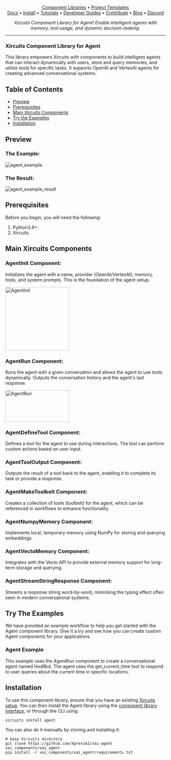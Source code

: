 <p align="center">
  <a href="https://github.com/XpressAI/xircuits/tree/master/xai_components#xircuits-component-library-list">Component Libraries</a> •
  <a href="https://github.com/XpressAI/xircuits/tree/master/project-templates#xircuits-project-templates-list">Project Templates</a>
  <br>
  <a href="https://xircuits.io/">Docs</a> •
  <a href="https://xircuits.io/docs/Installation">Install</a> •
  <a href="https://xircuits.io/docs/category/tutorials">Tutorials</a> •
  <a href="https://xircuits.io/docs/category/developer-guide">Developer Guides</a> •
  <a href="https://github.com/XpressAI/xircuits/blob/master/CONTRIBUTING.md">Contribute</a> •
  <a href="https://www.xpress.ai/blog/">Blog</a> •
  <a href="https://discord.com/invite/vgEg2ZtxCw">Discord</a>
</p>





<p align="center"><i>Xircuits Component Library for Agent! Enable intelligent agents with memory, tool usage, and dynamic decision-making.</i></p>

---

### Xircuits Component Library for Agent
This library empowers Xircuits with components to build intelligent agents that can interact dynamically with users, store and query memories, and utilize tools for specific tasks. It supports OpenAI and VertexAI agents for creating advanced conversational systems.

## Table of Contents

- [Preview](#preview)
- [Prerequisites](#prerequisites)
- [Main Xircuits Components](#main-xircuits-components)
- [Try the Examples](#try-the-examples)
- [Installation](#installation)

## Preview

### The Example:

![agent_example](https://github.com/user-attachments/assets/ee07936d-5c28-4593-b7b6-002e54b5145f)

### The Result:

![agent_example_result](https://github.com/user-attachments/assets/0156012e-3fac-4030-8f77-df3d9fb39bc4)

## Prerequisites

Before you begin, you will need the following:

1. Python3.9+.
2. Xircuits.

## Main Xircuits Components

### AgentInit Component:
Initializes the agent with a name, provider (OpenAI/VertexAI), memory, tools, and system prompts. This is the foundation of the agent setup.

<img src="https://github.com/user-attachments/assets/568723d1-d5b2-4a1f-94ac-04f7f1dbb714" alt="AgentInit" width="200" height="200" />

### AgentRun Component:
Runs the agent with a given conversation and allows the agent to use tools dynamically. Outputs the conversation history and the agent's last response.

<img src="https://github.com/user-attachments/assets/6f769f45-e7ca-4805-8f2a-5876596651ab" alt="AgentRun" width="200" height="100" />

### AgentDefineTool Component:
Defines a tool for the agent to use during interactions. The tool can perform custom actions based on user input.

### AgentToolOutput Component:
Outputs the result of a tool back to the agent, enabling it to complete its task or provide a response.

### AgentMakeToolbelt Component:
Creates a collection of tools (toolbelt) for the agent, which can be referenced in workflows to enhance functionality.

### AgentNumpyMemory Component:
Implements local, temporary memory using NumPy for storing and querying embeddings.

### AgentVectoMemory Component:
Integrates with the Vecto API to provide external memory support for long-term storage and querying.

### AgentStreamStringResponse Component:
Streams a response string word-by-word, mimicking the typing effect often seen in modern conversational systems.

## Try The Examples

We have provided an example workflow to help you get started with the Agent component library. Give it a try and see how you can create custom Agent components for your applications.

### Agent Example

This example uses the AgentRun component to create a conversational agent named HodlBot. The agent uses the get_current_time tool to respond to user queries about the current time in specific locations.

## Installation

To use this component library, ensure that you have an existing [Xircuits setup](https://xircuits.io/docs/main/Installation). You can then install the Agent library using the [component library interface](https://xircuits.io/docs/component-library/installation#installation-using-the-xircuits-library-interface), or through the CLI using:

```
xircuits install agent
```
You can also do it manually by cloning and installing it:
```
# base Xircuits directory
git clone https://github.com/XpressAI/xai-agent xai_components/xai_agent
pip install -r xai_components/xai_agent/requirements.txt

```
